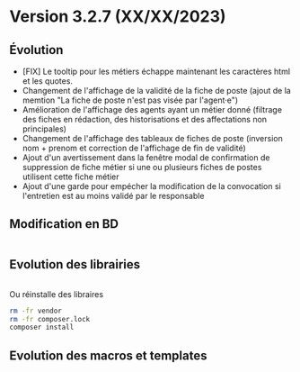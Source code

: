 Version 3.2.7 (XX/XX/2023)
====

Évolution
---
- [FIX] Le tooltip pour les métiers échappe maintenant les caractères html et les quotes.
- Changement de l'affichage de la validité de la fiche de poste (ajout de la memtion "La fiche de poste n'est pas visée par l'agent·e")
- Amélioration de l'affichage des agents ayant un métier donné (filtrage des fiches en rédaction, des historisations et des affectations non principales)
- Changement de l'affichage des tableaux de fiches de poste (inversion nom + prenom et correction de l'affichage de fin de validité)
- Ajout d'un avertissement dans la fenêtre modal de confirmation de suppression de fiche métier si une ou plusieurs fiches de postes utilisent cette fiche métier  
- Ajout d'une garde pour empécher la modification de la convocation si l'entretien est au moins validé par le responsable  

Modification en BD
---

```postgresql
```

Evolution des librairies 
---



```bash
```

Ou réinstalle des libraires 
```bash
rm -fr vendor
rm -fr composer.lock
composer install
```

Evolution des macros et templates 
---

